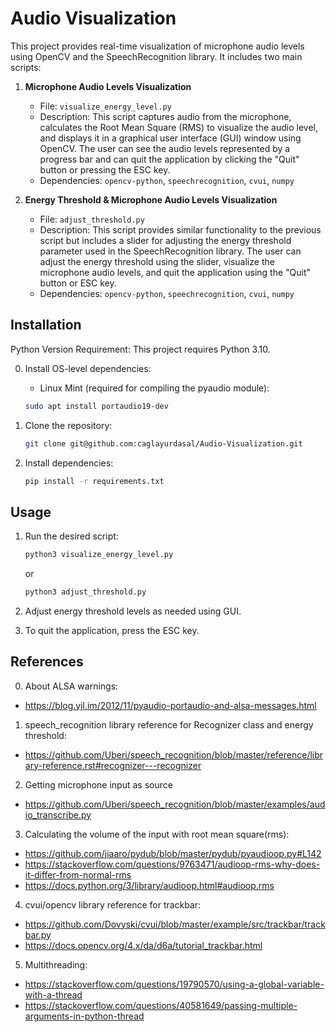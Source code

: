 # Audio Visualization

This project provides real-time visualization of microphone audio levels using OpenCV and the SpeechRecognition library. It includes two main scripts:

1. **Microphone Audio Levels Visualization**
   - File: `visualize_energy_level.py`
   - Description: This script captures audio from the microphone, calculates the Root Mean Square (RMS) to visualize the audio level, and displays it in a graphical user interface (GUI) window using OpenCV. The user can see the audio levels represented by a progress bar and can quit the application by clicking the "Quit" button or pressing the ESC key.
   - Dependencies: `opencv-python`, `speechrecognition`, `cvui`, `numpy`

2. **Energy Threshold & Microphone Audio Levels Visualization**
   - File: `adjust_threshold.py`
   - Description: This script provides similar functionality to the previous script but includes a slider for adjusting the energy threshold parameter used in the SpeechRecognition library. The user can adjust the energy threshold using the slider, visualize the microphone audio levels, and quit the application using the "Quit" button or ESC key.
   - Dependencies: `opencv-python`, `speechrecognition`, `cvui`, `numpy`

## Installation
Python Version Requirement:
This project requires Python 3.10.

0. Install OS-level dependencies:
   - Linux Mint (required for compiling the pyaudio module):
   ```bash
   sudo apt install portaudio19-dev
   ```   
1. Clone the repository:
   ```bash
   git clone git@github.com:caglayurdasal/Audio-Visualization.git
   ```

2. Install dependencies:
   ```bash
   pip install -r requirements.txt
   ```

## Usage
1. Run the desired script:
   ```bash
   python3 visualize_energy_level.py
   ```
   or
   ```bash
   python3 adjust_threshold.py
   ```
2. Adjust energy threshold levels as needed using GUI.

3. To quit the application, press the ESC key.

## References
0. About ALSA warnings: 
- https://blog.yjl.im/2012/11/pyaudio-portaudio-and-alsa-messages.html
1. speech_recognition library reference for Recognizer class and energy threshold:
- https://github.com/Uberi/speech_recognition/blob/master/reference/library-reference.rst#recognizer---recognizer
2. Getting microphone input as source
- https://github.com/Uberi/speech_recognition/blob/master/examples/audio_transcribe.py
3. Calculating the volume of the input with root mean square(rms):
- https://github.com/jiaaro/pydub/blob/master/pydub/pyaudioop.py#L142
- https://stackoverflow.com/questions/9763471/audioop-rms-why-does-it-differ-from-normal-rms
- https://docs.python.org/3/library/audioop.html#audioop.rms
4. cvui/opencv library reference for trackbar:
- https://github.com/Dovyski/cvui/blob/master/example/src/trackbar/trackbar.py
- https://docs.opencv.org/4.x/da/d6a/tutorial_trackbar.html
5. Multithreading:
- https://stackoverflow.com/questions/19790570/using-a-global-variable-with-a-thread
- https://stackoverflow.com/questions/40581649/passing-multiple-arguments-in-python-thread
      
   
